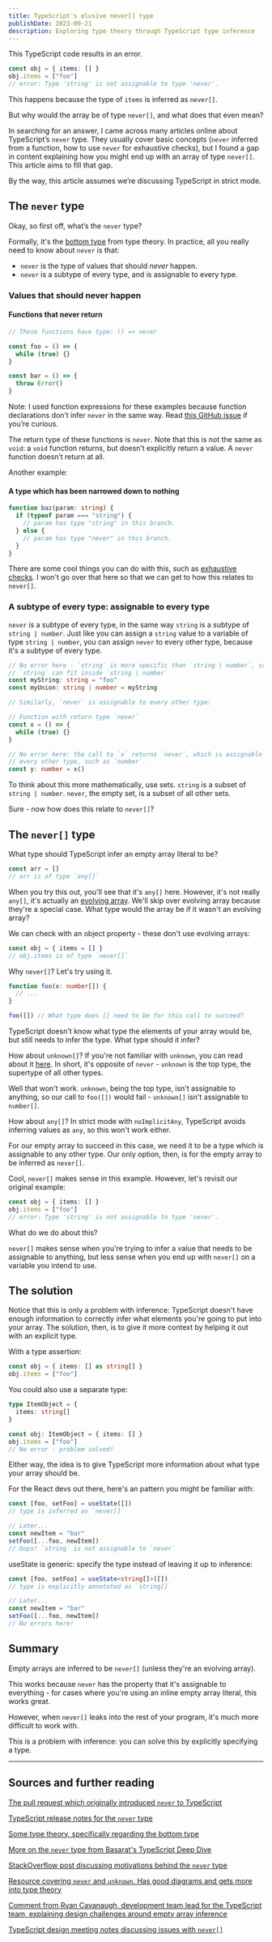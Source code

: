 ```yaml
---
title: TypeScript's elusive never[] type
publishDate: 2023-09-21
description: Exploring type theory through TypeScript type inference
---
```


This TypeScript code results in an error.

```ts
const obj = { items: [] }
obj.items = ["foo"]
// error: Type 'string' is not assignable to type 'never'.
```

This happens because the type of `items` is inferred as `never[]`.

But why would the array be of type `never[]`, and what does that even mean?

In searching for an answer, I came across many articles online about
TypeScript’s `never` type. They usually cover basic concepts (`never` inferred
from a function, how to use `never` for exhaustive checks), but I found a gap in
content explaining how you might end up with an array of type `never[]`. This
article aims to fill that gap.

By the way, this article assumes we’re discussing TypeScript in strict mode.

## The `never` type

Okay, so first off, what’s the `never` type?

Formally, it's the [bottom type](https://en.wikipedia.org/wiki/Bottom_type) from
type theory. In practice, all you really need to know about `never` is that:

- `never` is the type of values that should _never_ happen.
- `never` is a subtype of every type, and is assignable to every type.

### Values that should never happen

#### Functions that never return

```ts
// These functions have type: () => never

const foo = () => {
  while (true) {}
}

const bar = () => {
  throw Error()
}
```

<figcaption>

Note: I used function expressions for these examples because function
declarations don’t infer `never` in the same way. Read [this GitHub
issue](https://github.com/microsoft/TypeScript/pull/8767) if you’re curious.

</figcaption>

The return type of these functions is `never`. Note that this is not the same as
`void`: a `void` function returns, but doesn’t explicitly return a value. A
`never` function doesn’t return at all.

Another example:

#### A type which has been narrowed down to nothing

```ts
function baz(param: string) {
  if (typeof param === "string") {
    // param has type "string" in this branch.
  } else {
    // param has type "never" in this branch.
  }
}
```

There are some cool things you can do with this, such as [exhaustive
checks](https://basarat.gitbook.io/typescript/type-system/discriminated-unions#exhaustive-checks). I won't go over that here so that we can get to how this relates to `never[]`.

### A subtype of every type: assignable to every type

`never` is a subtype of every type, in the same way `string` is a subtype of
`string | number`. Just like you can assign a `string` value to a variable of
type `string | number`, you can assign `never` to every other type, because it's
a subtype of every type.

```ts
// No error here - `string` is more specific than `string | number`, so a
// `string` can fit inside `string | number`
const myString: string = "foo"
const myUnion: string | number = myString

// Similarly, `never` is assignable to every other type:

// Function with return type `never`
const x = () => {
  while (true) {}
}

// No error here: the call to `x` returns `never`, which is assignable to
// every other type, such as `number`.
const y: number = x()
```

To think about this more mathematically, use sets. `string` is a subset of
`string | number`. `never`, the empty set, is a subset of all other sets.

Sure - now how does this relate to `never[]`?

## The `never[]` type

What type should TypeScript infer an empty array literal to be?

```ts
const arr = []
// arr is of type `any[]`
```

When you try this out, you'll see that it's `any[]` here. However, it's not
really `any[]`, it's actually an [evolving array](https://www.typescriptlang.org/docs/handbook/release-notes/typescript-2-1.html#improved-any-inference).
We'll skip over evolving array because they're a special case. What type would the array be if it wasn't an evolving array?

We can check with an object property - these don't use evolving arrays:

```ts
const obj = { items = [] }
// obj.items is of type `never[]`
```

Why `never[]`? Let's try using it.

```ts
function foo(x: number[]) {
  // ...
}

foo([]) // What type does [] need to be for this call to succeed?
```

TypeScript doesn't know what type the elements of your array would be, but still
needs to infer the type. What type should it infer?

How about `unknown[]`? If you're not familiar with `unknown`, you can read about
it
[here](https://www.typescriptlang.org/docs/handbook/2/functions.html#unknown).
In short, it's opposite of `never` - `unknown` is the top type, the supertype of
all other types.

Well that won't work. `unknown`, being the top type, isn't assignable to
anything, so our call to `foo([])` would fail - `unknown[]` isn't assignable to
`number[]`.

How about `any[]`? In strict mode with `noImplicitAny`, TypeScript avoids
inferring values as `any`, so this won't work either.

For our empty array to succeed in this case, we need it to be a type which is
assignable to any other type. Our only option, then, is for the empty array to
be inferred as `never[]`.

Cool, `never[]` makes sense in this example. However, let's revisit our original
example:

```ts
const obj = { items: [] }
obj.items = ["foo"]
// error: Type 'string' is not assignable to type 'never'.
```

What do we do about this?

`never[]` makes sense when you're trying to infer a value that needs to be
assignable to anything, but less sense when you end up with `never[]` on a
variable you intend to use.

## The solution

Notice that this is only a problem with inference: TypeScript doesn't have
enough information to correctly infer what elements you're going to put into
your array. The solution, then, is to give it more context by helping it out
with an explicit type.

With a type assertion:

```ts
const obj = { items: [] as string[] }
obj.items = ["foo"]
```

You could also use a separate type:

```ts
type ItemObject = {
  items: string[]
}

const obj: ItemObject = { items: [] }
obj.items = ["foo"]
// No error - problem solved!
```

Either way, the idea is to give TypeScript more information about what type your
array should be.

For the React devs out there, here's an pattern you might be familiar with:

```ts
const [foo, setFoo] = useState([])
// type is inferred as `never[]`

// Later...
const newItem = "bar"
setFoo([...foo, newItem])
// Oops! `string` is not assignable to `never`
```

useState is generic: specify the type instead of leaving it up to inference:

```ts
const [foo, setFoo] = useState<string[]>([])
// type is explicitly annotated as `string[]`

// Later...
const newItem = "bar"
setFoo([...foo, newItem])
// No errors here!
```

## Summary

Empty arrays are inferred to be `never[]` (unless they're an evolving array).

This works because `never` has the property that it's assignable to everything -
for cases where you're using an inline empty array literal, this works great.

However, when `never[]` leaks into the rest of your program, it's much more
difficult to work with.

This is a problem with inference: you can solve this by explicitly specifying
a type.

---

## Sources and further reading

[The pull request which originally introduced `never` to
TypeScript](https://github.com/Microsoft/TypeScript/pull/8652)

[TypeScript release notes for the `never`
type](https://www.typescriptlang.org/docs/handbook/release-notes/typescript-2-0.html#the-never-type)

[Some type theory, specifically regarding the bottom
type](https://wiki.c2.com/?BottomType)

[More on the `never` type from Basarat's TypeScript Deep
Dive](https://basarat.gitbook.io/typescript/type-system/never)

[StackOverflow post discussing motivations behind the `never`
type](https://stackoverflow.com/questions/49219531/why-was-the-never-type-introduced-in-typescript/49225093#49225093)

[Resource covering `never` and `unknown`. Has good diagrams and gets more into
type theory](https://blog.logrocket.com/when-to-use-never-unknown-typescript/)

[Comment from Ryan Cavanaugh, development team lead for the TypeScript team,
explaining design challenges around empty array
inference](https://github.com/microsoft/TypeScript/issues/51853#issuecomment-1347740712)

[TypeScript design meeting notes discussing issues with
`never[]`](https://github.com/microsoft/TypeScript/issues/51898)
